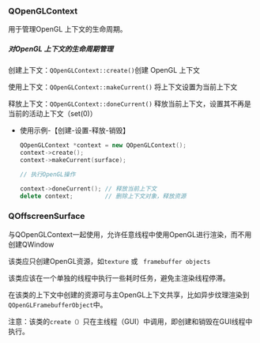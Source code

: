 

### QOpenGLContext

用于管理OpenGL 上下文的生命周期。



##### 对OpenGL 上下文的生命周期管理

创建上下文：`QOpenGLContext::create()`创建 OpenGL 上下文

使用上下文：`QOpenGLContext::makeCurrent()` 将上下文设置为当前上下文

释放上下文：`QOpenGLContext::doneCurrent()` 释放当前上下文，设置其不再是当前的活动上下文（set(0)）

* 使用示例-【创建-设置-释放-销毁】

    ```cpp
    QOpenGLContext *context = new QOpenGLContext();
    context->create();
    context->makeCurrent(surface);
    
    // 执行OpenGL操作
    
    context->doneCurrent(); // 释放当前上下文
    delete context;         // 删除上下文对象，释放资源
    ```

    



### QOffscreenSurface

与QOpenGLContext一起使用，允许任意线程中使用OpenGL进行渲染，而不用创建QWindow

该类应只创建OpenGL资源，如`texture` 或 ` framebuffer objects`

该类应该在一个单独的线程中执行一些耗时任务，避免主渲染线程停滞。

在该类的上下文中创建的资源可与主OpenGL上下文共享，比如异步纹理渲染到`QOpenGLFramebufferObject`中。

注意：该类的`create（）`只在主线程（GUI）中调用，即创建和销毁在GUI线程中执行。